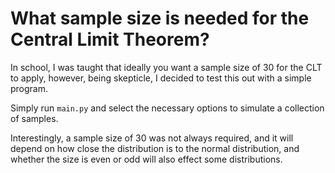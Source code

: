 # What sample size is needed for the Central Limit Theorem?

In school, I was taught that ideally you want a sample size of 30 for the CLT to apply, however, being skepticle, I decided to test this out with a simple program.

Simply run `main.py` and select the necessary options to simulate a collection of samples.

Interestingly, a sample size of 30 was not always required, and it will depend on how close the distribution is to the normal distribution, and whether the size is even or odd will also effect some distributions.
